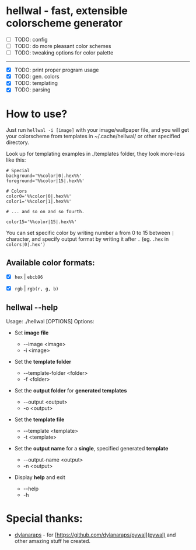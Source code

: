 # hellwal - fast, extensible colorscheme generator

- [ ] TODO: config                            
- [ ] TODO: do more pleasant color schemes    
- [ ] TODO: tweaking options for color palette
----------------------------------------------
- [x] TODO: print proper program usage        
- [x] TODO: gen. colors                       
- [x] TODO: templating                        
- [x] TODO: parsing                           

# How to use?

Just run ``hellwal -i [image]`` with your image/wallpaper file, and you will get your colorscheme from templates in ~/.cache/hellwal/ or other specified directory.

Look up for templating examples in ./templates folder, they look more-less like this:
```
# Special
background='%%color|0|.hex%%'
foreground='%%color|15|.hex%%'

# Colors
color0='%%color|0|.hex%%'
color1='%%color|1|.hex%%'

# ... and so on and so fourth.

color15='%%color|15|.hex%%'
```

You can set specific color by writing number a from 0 to 15 between `|` character, and specify output format by writing it after `.` (eg. `.hex` in `colors|0|.hex')`

## Available color formats:
- [x] ``hex`` | ``ebcb96``
- [x] ``rgb`` | ``rgb(r, g, b)``


## hellwal --help

Usage:
	./hellwal [OPTIONS]
Options:
- Set **image file**
	- --image \<image\>
	- -i \<image\>

- Set the **template folder**
	- --template-folder \<folder\>
	- -f \<folder\>

- Set the **output folder** for **generated templates**
	- --output \<output\>
	- -o \<output\>

- Set the **template file**
	- --template <template\>
	- -t \<template\>

- Set the **output name** for a **single**, specified generated **template**
	- --output-name \<output\>
	- -n \<output\>

- Display **help** and exit
	- --help
	- -h

# Special thanks:
- [dylanaraps](https://github.com/dylanaraps) - for [https://github.com/dylanaraps/pywal](pywal) and other amazing stuff he created.
